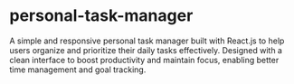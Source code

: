 # personal-task-manager
A simple and responsive personal task manager built with React.js to help users organize and prioritize their daily tasks effectively. Designed with a clean interface to boost productivity and maintain focus, enabling better time management and goal tracking.

